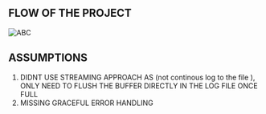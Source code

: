 ## FLOW OF THE PROJECT 

![ABC](https://github.com/Naman15032001/Buffer_Flush/assets/71309281/0b2349d3-51c9-4c8a-9417-ed1472058697)

## ASSUMPTIONS

1) DIDNT USE STREAMING APPROACH AS (not continous log to the file ), ONLY NEED TO FLUSH THE BUFFER DIRECTLY IN THE LOG FILE ONCE FULL
2) MISSING GRACEFUL ERROR HANDLING 


